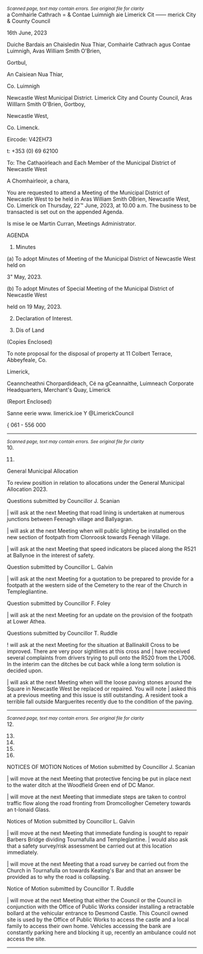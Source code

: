 *<small>Scanned page, text may contain errors. See original file for clarity</small>*  
a Comhairle Cathrach
= & Contae Luimnigh
aie Limerick Cit
—— merick City
& County Council

16th June, 2023

Duiche Bardais an Chaisledin Nua Thiar,
Comhairle Cathrach agus Contae Luimnigh,
Avas William Smith O'Brien,

Gortbul,

An Caisiean Nua Thiar,

Co. Luimnigh

Newcastle West Municipal District.
Limerick City and County Council,
Aras Willlarn Smith O'Brien,
Gortboy,

Newcastle West,

Co. Limenck.

Eircode: V42EH73

t: +353 (0) 69 62100

To: The Cathaoirleach and Each Member of the Municipal District of Newcastle West

A Chomhairleoir, a chara,

You are requested to attend a Meeting of the Municipal District of Newcastle West to be held
in Aras William Smith OBrien, Newcastle West, Co. Limerick on Thursday, 22™ June, 2023, at
10.00 a.m. The business to be transacted is set out on the appended Agenda.

Is mise le oe
Martin Curran,
Meetings Administrator.

AGENDA

1. Minutes

(a) To adopt Minutes of Meeting of the Municipal District of Newcastle West held on

3" May, 2023.

(b) To adopt Minutes of Special Meeting of the Municipal District of Newcastle West

held on 19 May, 2023.

2. Declaration of Interest.

3. Dis of Land

(Copies Enclosed)

To note proposal for the disposal of property at 11 Colbert Terrace, Abbeyfeale, Co.

Limerick,

Ceanncheathni Chorpardideach, Cé na gCeannaithe, Luimneach
Corporate Headquarters, Merchant's Quay, Limerick

(Report Enclosed)

Sanne eerie
www. limerick.ioe
Y @LimerickCouncil

{ 061 - 556 000

---
*<small>Scanned page, text may contain errors. See original file for clarity</small>*  
10.

11.

General Municipal Allocation

To review position in relation to allocations under the General Municipal Allocation
2023.

Questions submitted by Councillor J. Scanian

| will ask at the next Meeting that road lining is undertaken at numerous junctions
between Feenagh village and Ballyagran.

| will ask at the next Meeting when will public lighting be installed on the new
section of footpath from Clonroosk towards Feenagh Village.

| will ask at the next Meeting that speed indicators be placed along the R521 at
Ballynoe in the interest of safety.

Question submitted by Councillor L. Galvin

| will ask at the next Meeting for a quotation to be prepared to provide for a
footpath at the western side of the Cemetery to the rear of the Church in
Templegliantine.

Question submitted by Councillor F. Foley

| will ask at the next Meeting for an update on the provision of the footpath at Lower
Athea.

Questions submitted by Councillor T. Ruddle

! will ask at the next Meeting for the situation at Ballinakill Cross to be improved.
There are very poor sightlines at this cross and | have received several complaints
from drivers trying to pull onto the R520 from the L7006. In the interim can the
ditches be cut back while a long term solution is decided upon.

| will ask at the next Meeting when will the loose paving stones around the Square in
Newcastle West be replaced or repaired. You will note | asked this at a previous
meeting and this issue is still outstanding. A resident took a terrible fall outside
Marguerites recently due to the condition of the paving.

---
*<small>Scanned page, text may contain errors. See original file for clarity</small>*  
12.

13.

14.

15.

16.

NOTICES OF MOTION
Notices of Motion submitted by Councillor J. Scanian

| will move at the next Meeting that protective fencing be put in place next to the
water ditch at the Woodfield Green end of DC Manor.

| will move at the next Meeting that immediate steps are taken to control traffic flow
along the road fronting from Dromcollogher Cemetery towards an t-lonaid Glass.

Notices of Motion submitted by Councillor L. Galvin

| will move at the next Meeting that immediate funding is sought to repair Barbers
Bridge dividing Tournafulla and Templeglantine. | would also ask that a safety
survey/risk assessment be carried out at this location immediately.

| will move at the next Meeting that a road survey be carried out from the Church in
Tournafulla on towards Keating's Bar and that an answer be provided as to why the
road is collapsing.

Notice of Motion submitted by Councillor T. Ruddle

| will move at the next Meeting that either the Council or the Council in conjunction
with the Office of Public Works consider installing a retractable bollard at the vehicular
entrance to Desmond Castle. This Council owned site is used by the Office of Public
Works to access the castle and a local family to access their own home. Vehicles
accessing the bank are constantly parking here and blocking it up, recently an
ambulance could not access the site.

---
